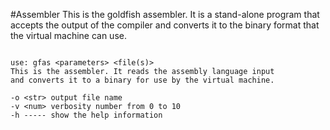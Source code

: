 #Assembler
This is the goldfish assembler. It is a stand-alone program that accepts the output of the compiler and converts it to the binary format that the virtual machine can use.

```

use: gfas <parameters> <file(s)>
This is the assembler. It reads the assembly language input
and converts it to a binary for use by the virtual machine.

-o <str> output file name
-v <num> verbosity number from 0 to 10
-h ----- show the help information

```
